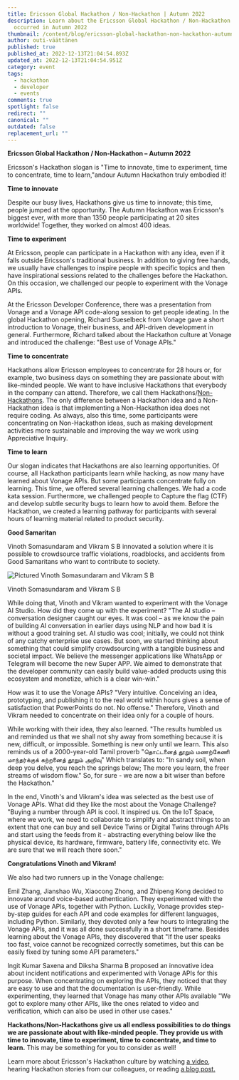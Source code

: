 ```yaml
---
title: Ericsson Global Hackathon / Non-Hackathon | Autumn 2022
description: Learn about the Ericsson Global Hackathon / Non-Hackathon that
  occurred in Autumn 2022
thumbnail: /content/blog/ericsson-global-hackathon-non-hackathon-autumn-2022/ericsson-global-hackathon.png
author: outi-väättänen
published: true
published_at: 2022-12-13T21:04:54.893Z
updated_at: 2022-12-13T21:04:54.951Z
category: event
tags:
  - hackathon
  - developer
  - events
comments: true
spotlight: false
redirect: ""
canonical: ""
outdated: false
replacement_url: ""
---
```

**Ericsson Global Hackathon / Non-Hackathon – Autumn 2022**

Ericsson's Hackathon slogan is "Time to innovate, time to experiment, time to concentrate, time to learn,"andour Autumn Hackathon truly embodied it!

**Time to innovate**

Despite our busy lives, Hackathons give us time to innovate; this time, people jumped at the opportunity. The Autumn Hackathon was Ericsson's biggest ever, with more than 1350 people participating at 20 sites worldwide! Together, they worked on almost 400 ideas.

**Time to experiment**

At Ericsson, people can participate in a Hackathon with any idea, even if it falls outside Ericsson's traditional business. In addition to giving free hands, we usually have challenges to inspire people with specific topics and then have inspirational sessions related to the challenges before the Hackathon. On this occasion, we challenged our people to experiment with the Vonage APIs.

At the Ericsson Developer Conference, there was a presentation from Vonage and a Vonage API code-along session to get people ideating. In the global Hackathon opening, Richard Sueselbeck from Vonage gave a short introduction to Vonage, their business, and API-driven development in general. Furthermore, Richard talked about the Hackathon culture at Vonage and introduced the challenge: "Best use of Vonage APIs."

**Time to concentrate**

Hackathons allow Ericsson employees to concentrate for 28 hours or, for example, two business days on something they are passionate about with like-minded people. We want to have inclusive Hackathons that everybody in the company can attend. Therefore, we call them Hackathons/[Non-Hackathons](https://www.ericsson.com/en/blog/2018/6/what-on-earth-is-a-non-hackathon). The only difference between a Hackathon idea and a Non-Hackathon idea is that implementing a Non-Hackathon idea does not require coding. As always, also this time, some participants were concentrating on Non-Hackathon ideas, such as making development activities more sustainable and improving the way we work using Appreciative Inquiry.

**Time to learn**

Our slogan indicates that Hackathons are also learning opportunities. Of course, all Hackathon participants learn while hacking, as now many have learned about Vonage APIs. But some participants concentrate fully on learning. This time, we offered several learning challenges. We had a code kata session. Furthermore, we challenged people to Capture the flag (CTF) and develop subtle security bugs to learn how to avoid them. Before the Hackathon, we created a learning pathway for participants with several hours of learning material related to product security.

**Good Samaritan**

Vinoth Somasundaram and Vikram S B innovated a solution where it is possible to crowdsource traffic violations, roadblocks, and accidents from Good Samaritans who want to contribute to society.

![Pictured Vinoth Somasundaram and Vikram S B](/content/blog/ericsson-global-hackathon-non-hackathon-autumn-2022/vikram-vinoth.png "Pictured Vinoth Somasundaram and Vikram S B")

Vinoth Somasundaram and Vikram S B

While doing that, Vinoth and Vikram wanted to experiment with the Vonage AI Studio. How did they come up with the experiment? "The AI studio – conversation designer caught our eyes. It was cool – as we know the pain of building AI conversation in earlier days using NLP and how bad it is without a good training set. AI studio was cool; initially, we could not think of any catchy enterprise use cases. But soon, we started thinking about something that could simplify crowdsourcing with a tangible business and societal impact. We believe the messenger applications like WhatsApp or Telegram will become the new Super APP. We aimed to demonstrate that the developer community can easily build value-added products using this ecosystem and monetize, which is a clear win-win."

How was it to use the Vonage APIs? "Very intuitive. Conceiving an idea, prototyping, and publishing it to the real world within hours gives a sense of satisfaction that PowerPoints do not. No offense." Therefore, Vinoth and Vikram needed to concentrate on their idea only for a couple of hours.

While working with their idea, they also learned. "The results humbled us and reminded us that we shall not shy away from something because it is new, difficult, or impossible. Something is new only until we learn. This also reminds us of a 2000-year-old Tamil proverb "தொட்டனைத் தூறும் மணற்கேணி மாந்தர்க்குக் கற்றனைத் தூறும் அறிவு" Which translates to: "In sandy soil, when deep you delve, you reach the springs below; The more you learn, the freer streams of wisdom flow." So, for sure - we are now a bit wiser than before the Hackathon."

In the end, Vinoth's and Vikram's idea was selected as the best use of Vonage APIs. What did they like the most about the Vonage Challenge? "Buying a number through API is cool. It inspired us. On the IoT Space, where we work, we need to collaborate to simplify and abstract things to an extent that one can buy and sell Device Twins or Digital Twins through APIs and start using the feeds from it - abstracting everything below like the physical device, its hardware, firmware, battery life, connectivity etc. We are sure that we will reach there soon."

**Congratulations Vinoth and Vikram!**

We also had two runners up in the Vonage challenge:

Emil Zhang, Jianshao Wu, Xiaocong Zhong, and Zhipeng Kong decided to innovate around voice-based authentication. They experimented with the use of Vonage APIs, together with Python. Luckily, Vonage provides step-by-step guides for each API and code examples for different languages, including Python. Similarly, they devoted only a few hours to integrating the Vonage APIs, and it was all done successfully in a short timeframe. Besides learning about the Vonage APIs, they discovered that "If the user speaks too fast, voice cannot be recognized correctly sometimes, but this can be easily fixed by tuning some API parameters."

Ingit Kumar Saxena and Diksha Sharma B proposed an innovative idea about incident notifications and experimented with Vonage APIs for this purpose. When concentrating on exploring the APIs, they noticed that they are easy to use and that the documentation is user-friendly. While experimenting, they learned that Vonage has many other APIs available "We got to explore many other APIs, like the ones related to video and verification, which can also be used in other use cases."

**Hackathons/Non-Hackathons give us all endless possibilities to do things we are passionate about with like-minded people. They provide us with time to innovate, time to experiment, time to concentrate, and time to learn.** This may be something for you to consider as well!

Learn more about Ericsson's Hackathon culture by watching [a video](https://www.youtube.com/watch?v=FYEpBHNvL_U), hearing Hackathon stories from our colleagues, or reading [a blog post.](https://www.ericsson.com/en/blog/2020/7/hackathon-culture)